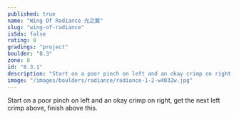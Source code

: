```yaml
---
published: true
name: "Wing Of Radiance 光之翼"
slug: "wing-of-radiance"
isSds: false
rating: 0
gradings: "project"
boulder: "8.3"
zone: 8
id: "8.3.1"
description: "Start on a poor pinch on left and an okay crimp on right, get the next left crimp above, finish above this."
image: "/images/boulders/radiance/radiance-1-2-w4032w.jpg"
---
```


Start on a poor pinch on left and an okay crimp on right, get the next left crimp above, finish above this.
